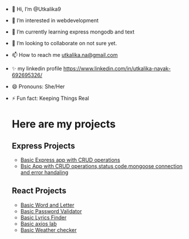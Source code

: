 - 👋 Hi, I’m @Utkalika9
- 👀 I’m interested in webdevelopment
- 🌱 I’m currently learning express mongodb and text
- 💞️ I’m looking to collaborate on not sure yet.
- 📫 How to reach me utkalika.na@gmail.com
- ✨ my linkedin profile https://www.linkedin.com/in/utkalika-nayak-692695326/
- 😄 Pronouns: She/Her
- ⚡ Fun fact: Keeping Things Real

  # Here are my projects

  ## Express Projects
  - [Basic Express app with CRUD operations](https://github.com/Utkalika9/ExpressApp1)
  - [Bsic App with CRUD operations,status code,mongoose connection and error handaling](https://github.com/Utkalika9/ExpressApps2)


  ## React Projects
  - [Basic Word and Letter](https://github.com/Utkalika9/reactProject/tree/main/word-letter-counter)
  - [Basic Password Validator](https://github.com/Utkalika9/reactProject/tree/main/passwordvalidator)
  - [Basic Lyrics Finder](https://github.com/Utkalika9/reactProject/tree/main/lyrics-finder)
  - [Basic axios lab](https://github.com/Utkalika9/reactProject/tree/main/axios-lab)
  - [Basic Weather checker](https://github.com/Utkalika9/reactProject/tree/main/weather-checker)

<!---
Utkalika9/Utkalika9 is a ✨ special ✨ repository because its `README.md` (this file) appears on your GitHub profile.
You can click the Preview link to take a look at your changes.
--->
